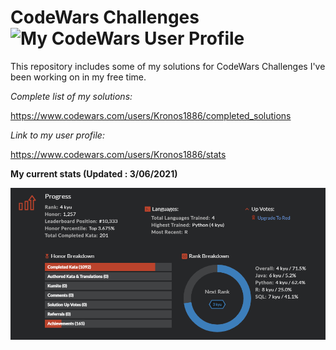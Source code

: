 # CodeWars Challenges ![My CodeWars User Profile](https://www.codewars.com/users/Kronos1886/badges/micro)

This repository includes some of my solutions for CodeWars Challenges I've been working on in my free time.

_Complete list of my solutions:_
  
  https://www.codewars.com/users/Kronos1886/completed_solutions

_Link to my user profile:_

  https://www.codewars.com/users/Kronos1886/stats

__My current stats (Updated : 3/06/2021)__

![My Stats as of 3/06/2021](mystats.png)
